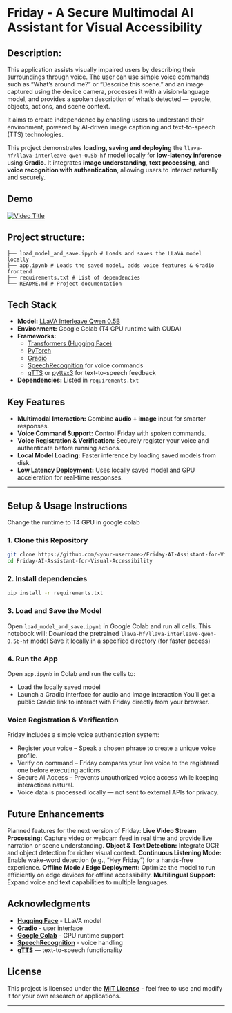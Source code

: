 # Friday - A Secure Multimodal AI Assistant for Visual Accessibility

## Description:
This application assists visually impaired users by describing their surroundings through voice. The user can use simple voice commands such as “What’s around me?” or “Describe this scene.” and an image captured using the device camera, processes it with a vision-language model, and provides a spoken description of what’s detected — people, objects, actions, and scene context.

It aims to create independence by enabling users to understand their environment, powered by AI-driven image captioning and text-to-speech (TTS) technologies.

This project demonstrates **loading, saving and deploying** the `llava-hf/llava-interleave-qwen-0.5b-hf` model locally for **low-latency inference** using **Gradio**. It integrates **image understanding**, **text processing**, and **voice recognition with authentication**, allowing users to interact naturally and securely.

## Demo

[![Video Title](https://img.youtube.com/vi/4nwuTbgo8pY/0.jpg)](https://www.youtube.com/watch?v=4nwuTbgo8pY)

## Project structure:
```
├── load_model_and_save.ipynb # Loads and saves the LLaVA model locally
├── app.ipynb # Loads the saved model, adds voice features & Gradio frontend
├── requirements.txt # List of dependencies
└── README.md # Project documentation
```
## Tech Stack

- **Model:** [LLaVA Interleave Qwen 0.5B](https://huggingface.co/llava-hf/llava-interleave-qwen-0.5b-hf)  
- **Environment:** Google Colab (T4 GPU runtime with CUDA)  
- **Frameworks:**  
  - [Transformers (Hugging Face)](https://github.com/huggingface/transformers)  
  - [PyTorch](https://pytorch.org/)  
  - [Gradio](https://gradio.app/)
  - [SpeechRecognition](https://pypi.org/project/SpeechRecognition/) for voice commands  
  - [gTTS](https://pypi.org/project/gTTS/) or [pyttsx3](https://pypi.org/project/pyttsx3/) for text-to-speech feedback   
- **Dependencies:** Listed in `requirements.txt`

## Key Features

- **Multimodal Interaction:** Combine **audio + image** input for smarter responses.  
- **Voice Command Support:** Control Friday with spoken commands.  
- **Voice Registration & Verification:** Securely register your voice and authenticate before running actions.  
- **Local Model Loading:** Faster inference by loading saved models from disk.  
- **Low Latency Deployment:** Uses locally saved model and GPU acceleration for real-time responses.  

---

##  Setup & Usage Instructions
Change the runtime to T4 GPU in google colab

### 1. Clone this Repository
```bash
git clone https://github.com/<your-username>/Friday-AI-Assistant-for-Visual-Accessibility.git
cd Friday-AI-Assistant-for-Visual-Accessibility
```
### 2. Install dependencies
```bash
pip install -r requirements.txt
```
### 3. Load and Save the Model
Open `load_model_and_save.ipynb` in Google Colab and run all cells.
This notebook will:
Download the pretrained `llava-hf/llava-interleave-qwen-0.5b-hf` model
Save it locally in a specified directory (for faster access)

### 4. Run the App
Open `app.ipynb` in Colab and run the cells to:
- Load the locally saved model
- Launch a Gradio interface for audio and image interaction
You’ll get a public Gradio link to interact with Friday directly from your browser.

### Voice Registration & Verification
Friday includes a simple voice authentication system:
- Register your voice – Speak a chosen phrase to create a unique voice profile.
- Verify on command – Friday compares your live voice to the registered one before executing actions.
- Secure AI Access – Prevents unauthorized voice access while keeping interactions natural.
- Voice data is processed locally — not sent to external APIs for privacy.

## Future Enhancements
Planned features for the next version of Friday:
**Live Video Stream Processing:** Capture video or webcam feed in real time and provide live narration or scene understanding.
**Object & Text Detection:** Integrate OCR and object detection for richer visual context.
**Continuous Listening Mode:** Enable wake-word detection (e.g., “Hey Friday”) for a hands-free experience.
**Offline Mode / Edge Deployment:** Optimize the model to run efficiently on edge devices for offline accessibility.
**Multilingual Support:** Expand voice and text capabilities to multiple languages.

## Acknowledgments

- **[Hugging Face](https://huggingface.co)** - LLaVA model  
- **[Gradio](https://gradio.app)** - user interface  
- **[Google Colab](https://colab.research.google.com)** - GPU runtime support  
- **[SpeechRecognition](https://pypi.org/project/SpeechRecognition/)** - voice handling
- **[gTTS](https://pypi.org/project/gTTS/)** — text-to-speech functionality

 ## License

This project is licensed under the [**MIT License**](https://opensource.org/licenses/MIT) - feel free to use and modify it for your own research or applications.

---

